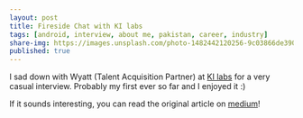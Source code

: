 ```yaml
---
layout: post
title: Fireside Chat with KI labs 
tags: [android, interview, about me, pakistan, career, industry]  
share-img: https://images.unsplash.com/photo-1482442120256-9c03866de390
published: true
---
```


I sad down with Wyatt (Talent Acquisition Partner) at [KI labs](https://ki-labs.com) for a very casual interview. Probably my first ever so far and I enjoyed it :)

If it sounds interesting, you can read the original article on [medium](https://medium.com/ki-labs-engineering/fireside-chats-at-ki-labs-ep-6-36d3e1ce186c)!
